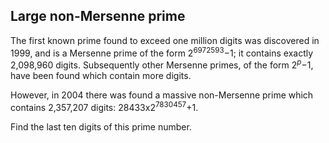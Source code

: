 ## Large non-Mersenne prime

The first known prime found to exceed one million digits was discovered in 1999, and is a Mersenne prime of the form 2<sup>6972593</sup>&#x2212;1; it contains exactly 2,098,960 digits. Subsequently other Mersenne primes, of the form 2<sup><i>p</i></sup>&#x2212;1, have been found which contain more digits.

However, in 2004 there was found a massive non-Mersenne prime which contains 2,357,207 digits: 28433x2<sup>7830457</sup>+1.

Find the last ten digits of this prime number.
